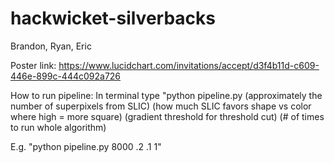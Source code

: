 # hackwicket-silverbacks
Brandon, Ryan, Eric

Poster link: https://www.lucidchart.com/invitations/accept/d3f4b11d-c609-446e-899c-444c092a726

How to run pipeline:
In terminal type "python pipeline.py (approximately the number of superpixels from SLIC) (how much SLIC favors shape vs color where high = more square) (gradient threshold for threshold cut) (# of times to run whole algorithm)

E.g. "python pipeline.py 8000 .2 .1 1"

